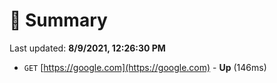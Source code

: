 # 📖 Summary
Last updated: **8/9/2021, 12:26:30 PM**

- `GET` [https://google.com](https://google.com) - **Up** (146ms)
